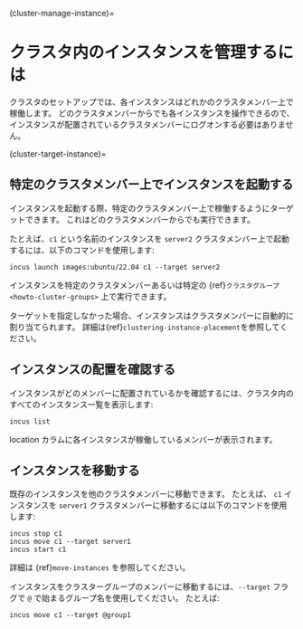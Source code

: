 (cluster-manage-instance)=
# クラスタ内のインスタンスを管理するには

クラスタのセットアップでは、各インスタンスはどれかのクラスタメンバー上で稼働します。
どのクラスタメンバーからでも各インスタンスを操作できるので、インスタンスが配置されているクラスタメンバーにログオンする必要はありません。

(cluster-target-instance)=
##  特定のクラスタメンバー上でインスタンスを起動する

インスタンスを起動する際、特定のクラスタメンバー上で稼働するようにターゲットできます。
これはどのクラスタメンバーからでも実行できます。

たとえば、`c1` という名前のインスタンスを `server2` クラスタメンバー上で起動するには、以下のコマンドを使用します:

    incus launch images:ubuntu/22.04 c1 --target server2

インスタンスを特定のクラスタメンバーあるいは特定の {ref}`クラスタグループ <howto-cluster-groups>` 上で実行できます。

ターゲットを指定しなかった場合、インスタンスはクラスタメンバーに自動的に割り当てられます。
詳細は{ref}`clustering-instance-placement`を参照してください。

## インスタンスの配置を確認する

インスタンスがどのメンバーに配置されているかを確認するには、クラスタ内のすべてのインスタンス一覧を表示します:

    incus list

location カラムに各インスタンスが稼働しているメンバーが表示されます。

## インスタンスを移動する

既存のインスタンスを他のクラスタメンバーに移動できます。
たとえば、 `c1` インスタンスを `server1` クラスタメンバーに移動するには以下のコマンドを使用します:

    incus stop c1
    incus move c1 --target server1
    incus start c1

詳細は {ref}`move-instances` を参照してください。

インスタンスをクラスターグループのメンバーに移動するには、`--target` フラグで `@` で始まるグループ名を使用してください。
たとえば:

    incus move c1 --target @group1
